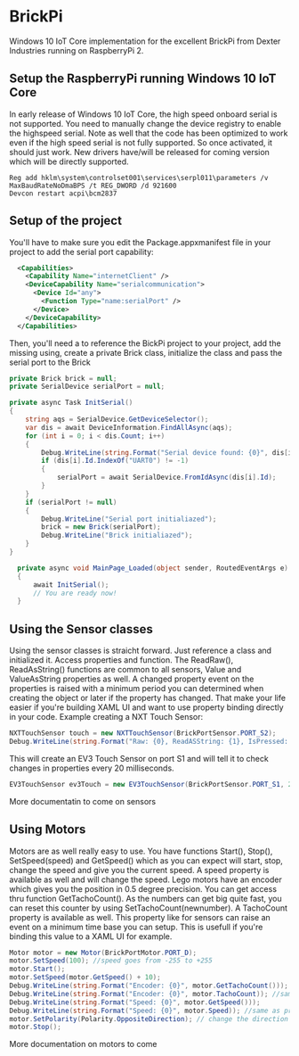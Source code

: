 # BrickPi
Windows 10 IoT Core implementation for the excellent BrickPi from Dexter Industries running on RaspberryPi 2. 

## Setup the RaspberryPi running Windows 10 IoT Core
In early release of Windows 10 IoT Core, the high speed onboard serial is not supported. You need to manually change the device registry to enable the highspeed serial. Note as well that the code has been optimized to work even if the high speed serial is not fully supported. So once activated, it should just work. New drivers have/will be released for coming version which will be directly supported.
```CMD
Reg add hklm\system\controlset001\services\serpl011\parameters /v MaxBaudRateNoDmaBPS /t REG_DWORD /d 921600
Devcon restart acpi\bcm2837
```

## Setup of the project
You'll have to make sure you edit the Package.appxmanifest file in your project to add the serial port capability:

```XML
  <Capabilities>
    <Capability Name="internetClient" />
    <DeviceCapability Name="serialcommunication">
      <Device Id="any">
        <Function Type="name:serialPort" />
      </Device>
    </DeviceCapability>
  </Capabilities>
```

Then, you'll need a to reference the BickPi project to your project, add the missing using, create a private Brick class, initialize the class and pass the serial port to the Brick

```C#
private Brick brick = null;
private SerialDevice serialPort = null;

private async Task InitSerial()
{
    string aqs = SerialDevice.GetDeviceSelector();
    var dis = await DeviceInformation.FindAllAsync(aqs);
    for (int i = 0; i < dis.Count; i++)
    {
        Debug.WriteLine(string.Format("Serial device found: {0}", dis[i].Id));
        if (dis[i].Id.IndexOf("UART0") != -1)
        {
            serialPort = await SerialDevice.FromIdAsync(dis[i].Id);
        }
    }
    if (serialPort != null)
    {
        Debug.WriteLine("Serial port initialiazed");
        brick = new Brick(serialPort);
        Debug.WriteLine("Brick initialiazed");
    }
}

  private async void MainPage_Loaded(object sender, RoutedEventArgs e)
  {
      await InitSerial();
      // You are ready now!
  }
```
  
## Using the Sensor classes
Using the sensor classes is straicht forward. Just reference a class and initialized it. Access properties and function. The ReadRaw(), ReadAsString() functions are common to all sensors, Value and ValueAsString properties as well. 
A changed property event on the properties is raised with a minimum period you can determined when creating the object or later if the property has changed. That make your life easier if you're building XAML UI and want to use property binding directly in your code.
Example creating a NXT Touch Sensor:
```C#
NXTTouchSensor touch = new NXTTouchSensor(BrickPortSensor.PORT_S2);
Debug.WriteLine(string.Format("Raw: {0}, ReadASString: {1}, IsPressed: {2}, NumberNodes: {3}, SensorName: {4}", touch.ReadRaw(), touch.ReadAsString(), touch.IsPressed(), touch.NumberOfModes(), touch.GetSensorName()));
```
This will create an EV3 Touch Sensor on port S1 and will tell it to check changes in properties every 20 milliseconds.
```C#
EV3TouchSensor ev3Touch = new EV3TouchSensor(BrickPortSensor.PORT_S1, 20);
```

More documentatin to come on sensors

## Using Motors
Motors are as well really easy to use. You have functions Start(), Stop(), SetSpeed(speed) and GetSpeed() which as you can expect will start, stop, change the speed and give you the current speed. A speed property is available as well and will change the speed. 
Lego motors have an encoder which gives you the position in 0.5 degree precision. You can get access thru function GetTachoCount(). As the numbers can get big quite fast, you can reset this counter by using SetTachoCount(newnumber). A TachoCount property is available as well. This property like for sensors can raise an event on a minimum time base you can setup. This is usefull if you're binding this value to a XAML UI for example.

```C#
Motor motor = new Motor(BrickPortMotor.PORT_D);
motor.SetSpeed(100); //speed goes from -255 to +255
motor.Start();
motor.SetSpeed(motor.GetSpeed() + 10);
Debug.WriteLine(string.Format("Encoder: {0}", motor.GetTachoCount()));
Debug.WriteLine(string.Format("Encoder: {0}", motor.TachoCount)); //same as previous line
Debug.WriteLine(string.Format("Speed: {0}", motor.GetSpeed()));
Debug.WriteLine(string.Format("Speed: {0}", motor.Speed)); //same as previous line
motor.SetPolarity(Polarity.OppositeDirection); // change the direction
motor.Stop();
```
More documentation on motors to come

